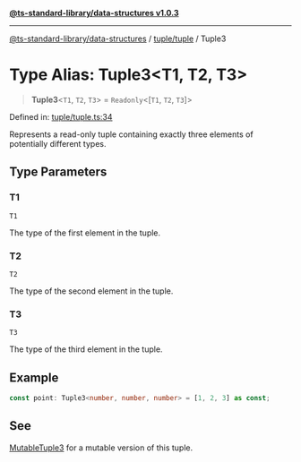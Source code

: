 [**@ts-standard-library/data-structures v1.0.3**](../../../README.md)

***

[@ts-standard-library/data-structures](../../../modules.md) / [tuple/tuple](../README.md) / Tuple3

# Type Alias: Tuple3\<T1, T2, T3\>

> **Tuple3**\<`T1`, `T2`, `T3`\> = `Readonly`\<\[`T1`, `T2`, `T3`\]\>

Defined in: [tuple/tuple.ts:34](https://github.com/gabaudette/ts-stdlib/blob/f3564012967e497619352a1e83b33c59ea25d02c/packages/data-structures/src/tuple/tuple.ts#L34)

Represents a read-only tuple containing exactly three elements of potentially different types.

## Type Parameters

### T1

`T1`

The type of the first element in the tuple.

### T2

`T2`

The type of the second element in the tuple.

### T3

`T3`

The type of the third element in the tuple.

## Example

```typescript
const point: Tuple3<number, number, number> = [1, 2, 3] as const;
```

## See

[MutableTuple3](MutableTuple3.md) for a mutable version of this tuple.
